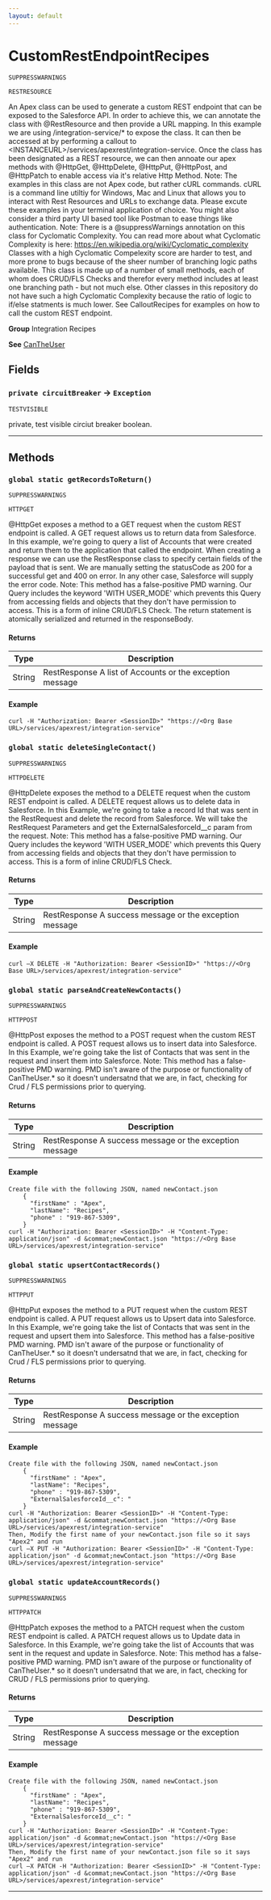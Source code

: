 ```yaml
---
layout: default
---
```

# CustomRestEndpointRecipes

`SUPPRESSWARNINGS`

`RESTRESOURCE`

An Apex class can be used to generate a custom REST endpoint
that can be exposed to the Salesforce API. In order to achieve this, we can
annotate the class with &commat;RestResource and then provide a URL mapping. In
this example we are using /integration-service/* to expose the class. It can
then be accessed at by performing a callout to
&lt;INSTANCEURL&gt;/services/apexrest/integration-service. Once the class has been
designated as a REST resource, we can then annoate our apex methods with
&commat;HttpGet, &commat;HttpDelete, &commat;HttpPut, &commat;HttpPost, and &commat;HttpPatch to enable access
via it's relative Http Method.
Note: The examples in this class are not Apex code, but rather cURL commands.
cURL is a command line utiltiy for Windows, Mac and Linux that allows you to
interact with Rest Resources and URLs to exchange data. Please excute these
examples in your terminal application of choice.  You might also consider a
third party UI based tool like Postman to ease things like authentication.
Note: There is a &commat;suppressWarnings annotation on this class for Cyclomatic
Complexity. You can read more about what Cyclomatic Complexity is here:
https://en.wikipedia.org/wiki/Cyclomatic_complexity Classes with a high
Cyclomatic Compelexity score are harder to test, and more prone to bugs
because of the sheer number of branching logic paths available. This class
is made up of a number of small methods, each of whom does CRUD/FLS Checks
and therefor every method includes at least one branching path - but not
much else. Other classes in this repository do not have such a high
Cyclomatic Complexity because the ratio of logic to if/else statments is much
lower.
See CalloutRecipes for examples on how to call the custom REST endpoint.


**Group** Integration Recipes


**See** [CanTheUser](../Security-Recipes/CanTheUser.md)

## Fields

### `private circuitBreaker` → `Exception`

`TESTVISIBLE` 

private, test visible circiut breaker boolean.

---
## Methods
### `global static getRecordsToReturn()`

`SUPPRESSWARNINGS`

`HTTPGET`

&commat;HttpGet exposes a method to a GET request when the custom REST endpoint is called. A GET request allows us to return data from Salesforce. In this example, we're going to query a list of Accounts that were created and return them to the application that called the endpoint. When creating a response we can use the RestResponse class to specify certain fields of the payload that is sent. We are manually setting the statusCode as 200 for a successful get and 400 on error. In any other case, Salesforce will supply the error code. Note: This method has a false-positive PMD warning. Our Query includes the keyword 'WITH USER_MODE' which prevents this Query from accessing fields and objects that they don't have permission to access. This is a form of inline CRUD/FLS Check. The return statement is atomically serialized and returned in the responseBody.

#### Returns

|Type|Description|
|---|---|
|String|RestResponse  A list of Accounts or the exception message|

#### Example
```apex
curl -H "Authorization: Bearer <SessionID>" "https://<Org Base URL>/services/apexrest/integration-service"
```


### `global static deleteSingleContact()`

`SUPPRESSWARNINGS`

`HTTPDELETE`

&commat;HttpDelete exposes the method to a DELETE request when the custom REST endpoint is called. A DELETE request allows us to delete data in Salesforce. In this Example, we're going to take a record Id that was sent in the RestRequest and delete the record from Salesforce. We will take the RestRequest Parameters and get the ExternalSalesforceId__c param from the request. Note: This method has a false-positive PMD warning. Our Query includes the keyword 'WITH USER_MODE' which prevents this Query from accessing fields and objects that they don't have permission to access. This is a form of inline CRUD/FLS Check.

#### Returns

|Type|Description|
|---|---|
|String|RestResponse A success message or the exception message|

#### Example
```apex
curl —X DELETE -H "Authorization: Bearer <SessionID>" "https://<Org Base URL>/services/apexrest/integration-service"
```


### `global static parseAndCreateNewContacts()`

`SUPPRESSWARNINGS`

`HTTPPOST`

&commat;HttpPost exposes the method to a POST request when the custom REST endpoint is called. A POST request allows us to insert data into Salesforce. In this Example, we're going take the list of Contacts that was sent in the request and insert them into Salesforce. Note: This method has a false-positive PMD warning. PMD isn't aware of the purpose or functionality of CanTheUser.* so it doesn't undersatnd that we are, in fact, checking for Crud / FLS permissions prior to querying.

#### Returns

|Type|Description|
|---|---|
|String|RestResponse A success message or the exception message|

#### Example
```apex
Create file with the following JSON, named newContact.json
    {
      "firstName" : "Apex",
      "lastName": "Recipes",
      "phone" : "919-867-5309",
    }
curl -H "Authorization: Bearer <SessionID>" -H "Content-Type: application/json" -d &commat;newContact.json "https://<Org Base URL>/services/apexrest/integration-service"
```


### `global static upsertContactRecords()`

`SUPPRESSWARNINGS`

`HTTPPUT`

&commat;HttpPut exposes the method to a PUT request when the custom REST endpoint is called.  A PUT request allows us to Upsert data into Salesforce. In this Example, we're going take the list of Contacts that was sent in the request and upsert them into Salesforce. This method has a false-positive PMD warning. PMD isn't aware of the purpose or functionality of CanTheUser.* so it doesn't undersatnd that we are, in fact, checking for Crud / FLS permissions prior to querying.

#### Returns

|Type|Description|
|---|---|
|String|RestResponse A success message or the exception message|

#### Example
```apex
Create file with the following JSON, named newContact.json
    {
      "firstName" : "Apex",
      "lastName": "Recipes",
      "phone" : "919-867-5309",
      "ExternalSalesforceId__c": "
    }
curl -H "Authorization: Bearer <SessionID>" -H "Content-Type: application/json" -d &commat;newContact.json "https://<Org Base URL>/services/apexrest/integration-service"
Then, Modify the first name of your newContact.json file so it says "Apex2" and run
curl —X PUT -H "Authorization: Bearer <SessionID>" -H "Content-Type: application/json" -d &commat;newContact.json "https://<Org Base URL>/services/apexrest/integration-service"
```


### `global static updateAccountRecords()`

`SUPPRESSWARNINGS`

`HTTPPATCH`

&commat;HttpPatch exposes the method to a PATCH request when the custom REST endpoint is called. A PATCH request allows us to Update data in Salesforce. In this Example, we're going take the list of Accounts that was sent in the request and update in Salesforce. Note: This method has a false-positive PMD warning. PMD isn't aware of the purpose or functionality of CanTheUser.* so it doesn't undersatnd that we are, in fact, checking for CRUD / FLS permissions prior to querying.

#### Returns

|Type|Description|
|---|---|
|String|RestResponse A success message or the exception message|

#### Example
```apex
Create file with the following JSON, named newContact.json
    {
      "firstName" : "Apex",
      "lastName": "Recipes",
      "phone" : "919-867-5309",
      "ExternalSalesforceId__c": "
    }
curl -H "Authorization: Bearer <SessionID>" -H "Content-Type: application/json" -d &commat;newContact.json "https://<Org Base URL>/services/apexrest/integration-service"
Then, Modify the first name of your newContact.json file so it says "Apex2" and run
curl —X PATCH -H "Authorization: Bearer <SessionID>" -H "Content-Type: application/json" -d &commat;newContact.json "https://<Org Base URL>/services/apexrest/integration-service"
```


---
